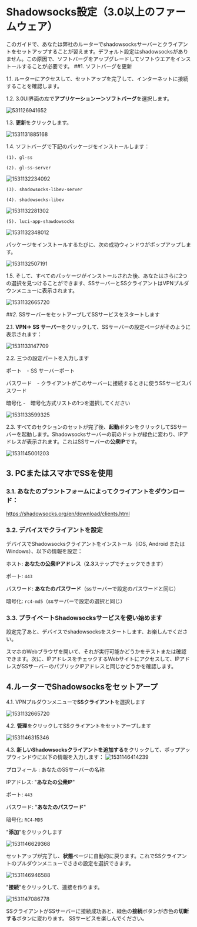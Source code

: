 # Shadowsocks設定（3.0以上のファームウェア）
このガイドで、あなたは弊社のルーターでshadowsocksサーバーとクライアントをセットアップすることが習えます。デフォルト設定はshadowsocksがありません。この原因で、ソフトバーグをアップグレードしてソフトウエアをインストールすることが必要です。
##1. ソフトバーグを更新

1.1. ルーターにアクセスして、セットアップを完了して、インターネットに接続することを確認します。

1.2. 3.0UI界面の左で**アプリケーションー＞ソフトバーグ**を選択します。

![531126941652](https://static.gl-inet.com/docs/jp/3/app/ss/ssupdate3.png)

1.3.  **更新**をクリックします。

![1531131885168](https://static.gl-inet.com/docs/jp/3/app/ss/updateapp2.png)

1.4. ソフトバーグで下記のパッケージをインストールします：

	(1). gl-ss
	
	(2). gl-ss-server

![1531132234092](https://static.gl-inet.com/docs/jp/3/app/ss/ssapp1.png)

	(3). shadowsocks-libev-server
	
	(4). shadowsocks-libev

![1531132281302](https://static.gl-inet.com/docs/jp/3/app/ss/ssapp2.png)

	(5). luci-app-shawdowsocks

![1531132348012](https://static.gl-inet.com/docs/jp/3/app/ss/app3.png)


 パッケージをインストールするたびに、次の成功ウィンドウがポップアップします。

![1531132507191](https://static.gl-inet.com/docs/jp/3/app/ss/successinstall.png)

1.5. そして、すべてのパッケージがインストールされた後、あなたはさらに2つの選択を見つけることができます、SSサーバーとSSクライアントはVPNプルダウンメニューに表示されます。

![1531132665720](https://static.gl-inet.com/docs/jp/3/app/ss/ss-ui.png)

##*2*. SSサーバーをセットアープしてSSサービスをスタートします

2.1. **VPN-> SS サーバー**をクリックして、SSサーバーの設定ページがそのように表示されます：

![1531133147709](https://static.gl-inet.com/docs/jp/3/app/ss/SSstart1.png)

2.2. 三つの設定パートを入力します

ポート　- SS サーバーポート

パスワード　- クライアントがこのサーバーに接続するときに使うSSサービスパスワード

暗号化 -　暗号化方式リストの1つを選択してください

![1531133599325](https://static.gl-inet.com/docs/jp/3/app/ss/Encryption.png)

2.3. すべてのセクションのセットが完了後、**起動**ボタンをクリックしてSSサーバーを起動します。Shadowsocksサーバーの前のドットが緑色に変わり、IPアドレスが表示されます。これはSSサーバーの**公衆IP**です。

![1531145001203](https://static.gl-inet.com/docs/jp/3/app/ss/SSserverstart.png)



## 3. PCまたはスマホでSSを使用

### 3.1. あなたのプラントフォームによってクライアントをダウンロード：

https://shadowsocks.org/en/download/clients.html

### 3.2. デバイスでクライアントを設定

デバイスでShadowsocksクライアントをインストール（iOS, Android または Windows）、以下の情報を設定：

ホスト: **あなたの公衆IPアドレス**（**2.3**ステップでチェックできます）

ポート: `443`

パスワード: **あなたのパスワード**（ssサーバーで設定のパスワードと同じ）

暗号化: `rc4-md5`（ssサーバーで設定の選択と同じ）

### 3.3. プライベートShadowsocksサービスを使い始めます

設定完了あと、デバイスでshadowsocksをスタートします、お楽しんでください。

スマホのWebブラウザを開いて、それが実行可能かどうかをテストまたは確認できます。次に、IPアドレスをチェックするWebサイトにアクセスして、IPアドレスがSSサーバーのパブリックIPアドレスと同じかどうかを確認します。

## 4.ルーターでShadowsocksをセットアープ

4.1. VPNプルダウンメニューで**SSクライアント**を選択します

 ![1531132665720](https://static.gl-inet.com/docs/jp/3/app/ss/ss-ui2.png)

4.2. **管理**をクリックしてSSクライアントをセットアープします

![1531146315346](https://static.gl-inet.com/docs/jp/3/app/ss/SSclient1.png)

 

4.3. **新しいShadowsocksクライアントを追加する**をクリックして、ポップアップウィンドウに以下の情報を入力します：
![1531146414239](https://static.gl-inet.com/docs/jp/3/app/ss/SSclient2.png) 

プロフィール : あなたのSSサーバーの名称

IPアドレス: "**あなたの公衆IP**"

ポート: `443`

パスワード: "**あなたのパスワード**"

暗号化: `RC4-MD5`

"**添加**"をクリックします

![1531146629368](https://static.gl-inet.com/docs/jp/3/app/ss/SSclient3.png)


セットアップが完了し、**状態**ページに自動的に戻ります。これでSSクライアントのプルダウンメニューでさきの設定を選択できます。

![1531146946588](https://static.gl-inet.com/docs/jp/3/app/ss/SSclient4.png)

"**接続**"をクリックして、連接を作ります。

![1531147086778](https://static.gl-inet.com/docs/jp/3/app/ss/SSclient5.png)

SSクライアントがSSサーバーに接続成功あと、緑色の**接続**ボタンが赤色の**切断する**ボタンに変わります。
SSサービスを楽しんでください。

